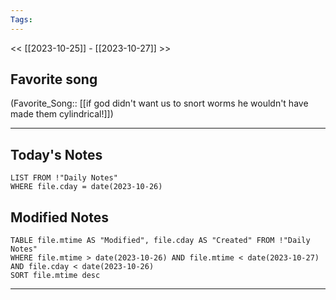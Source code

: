 ```yaml
---
Tags:
---
```

<< [[2023-10-25]] - [[2023-10-27]] >>
## Favorite song
(Favorite_Song:: [[if god didn't want us to snort worms he wouldn't have made them cylindrical!]])

___
## Today's Notes
```dataview
LIST FROM !"Daily Notes"
WHERE file.cday = date(2023-10-26)
```
## Modified Notes
```dataview
TABLE file.mtime AS "Modified", file.cday AS "Created" FROM !"Daily Notes" 
WHERE file.mtime > date(2023-10-26) AND file.mtime < date(2023-10-27) AND file.cday < date(2023-10-26)
SORT file.mtime desc
```
___
